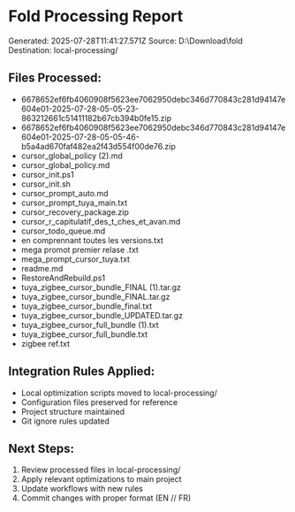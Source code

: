 # Fold Processing Report

Generated: 2025-07-28T11:41:27.571Z
Source: D:\Download\fold
Destination: local-processing/

## Files Processed:
- 6678652ef6fb4060908f5623ee7062950debc346d770843c281d94147e604e01-2025-07-28-05-05-23-863212661c51411182b67cb394b0fe15.zip
- 6678652ef6fb4060908f5623ee7062950debc346d770843c281d94147e604e01-2025-07-28-05-05-46-b5a4ad670faf482ea2f43d554f00de76.zip
- cursor_global_policy (2).md
- cursor_global_policy.md
- cursor_init.ps1
- cursor_init.sh
- cursor_prompt_auto.md
- cursor_prompt_tuya_main.txt
- cursor_recovery_package.zip
- cursor_r_capitulatif_des_t_ches_et_avan.md
- cursor_todo_queue.md
- en comprennant toutes les versions.txt
- mega promot premier relase .txt
- mega_prompt_cursor_tuya.txt
- readme.md
- RestoreAndRebuild.ps1
- tuya_zigbee_cursor_bundle_FINAL (1).tar.gz
- tuya_zigbee_cursor_bundle_FINAL.tar.gz
- tuya_zigbee_cursor_bundle_final.txt
- tuya_zigbee_cursor_bundle_UPDATED.tar.gz
- tuya_zigbee_cursor_full_bundle (1).txt
- tuya_zigbee_cursor_full_bundle.txt
- zigbee ref.txt

## Integration Rules Applied:
- Local optimization scripts moved to local-processing/
- Configuration files preserved for reference
- Project structure maintained
- Git ignore rules updated

## Next Steps:
1. Review processed files in local-processing/
2. Apply relevant optimizations to main project
3. Update workflows with new rules
4. Commit changes with proper format (EN // FR)
